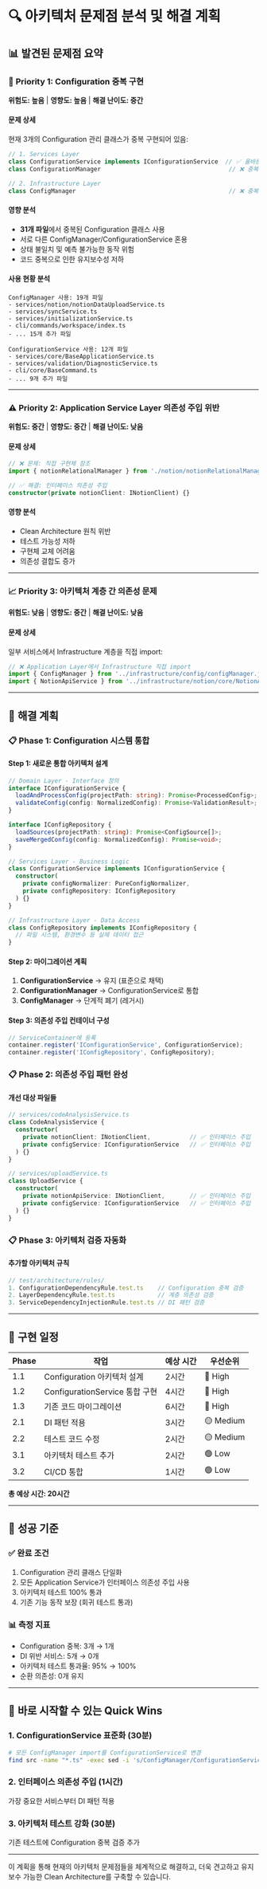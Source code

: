# 🔍 아키텍처 문제점 분석 및 해결 계획

## 📊 발견된 문제점 요약

### 🚨 **Priority 1: Configuration 중복 구현**
**위험도: 높음** | **영향도: 높음** | **해결 난이도: 중간**

#### 문제 상세
현재 3개의 Configuration 관리 클래스가 중복 구현되어 있음:

```typescript
// 1. Services Layer
class ConfigurationService implements IConfigurationService  // ✅ 올바른 위치
class ConfigurationManager                                    // ❌ 중복

// 2. Infrastructure Layer  
class ConfigManager                                           // ❌ 중복, 레거시
```

#### 영향 분석
- **31개 파일**에서 중복된 Configuration 클래스 사용
- 서로 다른 ConfigManager/ConfigurationService 혼용
- 상태 불일치 및 예측 불가능한 동작 위험
- 코드 중복으로 인한 유지보수성 저하

#### 사용 현황 분석
```
ConfigManager 사용: 19개 파일
- services/notion/notionDataUploadService.ts
- services/syncService.ts
- services/initializationService.ts
- cli/commands/workspace/index.ts
- ... 15개 추가 파일

ConfigurationService 사용: 12개 파일
- services/core/BaseApplicationService.ts
- services/validation/DiagnosticService.ts
- cli/core/BaseCommand.ts
- ... 9개 추가 파일
```

---

### ⚠️ **Priority 2: Application Service Layer 의존성 주입 위반**
**위험도: 중간** | **영향도: 중간** | **해결 난이도: 낮음**

#### 문제 상세
```typescript
// ❌ 문제: 직접 구현체 참조
import { notionRelationalManager } from './notion/notionRelationalManager';

// ✅ 해결: 인터페이스 의존성 주입
constructor(private notionClient: INotionClient) {}
```

#### 영향 분석
- Clean Architecture 원칙 위반
- 테스트 가능성 저하
- 구현체 교체 어려움
- 의존성 결합도 증가

---

### 📈 **Priority 3: 아키텍처 계층 간 의존성 문제**
**위험도: 낮음** | **영향도: 중간** | **해결 난이도: 낮음**

#### 문제 상세
일부 서비스에서 Infrastructure 계층을 직접 import:

```typescript
// ❌ Application Layer에서 Infrastructure 직접 import
import { ConfigManager } from '../infrastructure/config/configManager.js';
import { NotionApiService } from '../infrastructure/notion/core/NotionApiService.js';
```

---

## 🎯 해결 계획

### 📋 **Phase 1: Configuration 시스템 통합**

#### Step 1: 새로운 통합 아키텍처 설계
```typescript
// Domain Layer - Interface 정의
interface IConfigurationService {
  loadAndProcessConfig(projectPath: string): Promise<ProcessedConfig>;
  validateConfig(config: NormalizedConfig): Promise<ValidationResult>;
}

interface IConfigRepository {
  loadSources(projectPath: string): Promise<ConfigSource[]>;
  saveMergedConfig(config: NormalizedConfig): Promise<void>;
}

// Services Layer - Business Logic
class ConfigurationService implements IConfigurationService {
  constructor(
    private configNormalizer: PureConfigNormalizer,
    private configRepository: IConfigRepository
  ) {}
}

// Infrastructure Layer - Data Access
class ConfigRepository implements IConfigRepository {
  // 파일 시스템, 환경변수 등 실제 데이터 접근
}
```

#### Step 2: 마이그레이션 계획
1. **ConfigurationService** → 유지 (표준으로 채택)
2. **ConfigurationManager** → ConfigurationService로 통합
3. **ConfigManager** → 단계적 폐기 (레거시)

#### Step 3: 의존성 주입 컨테이너 구성
```typescript
// ServiceContainer에 등록
container.register('IConfigurationService', ConfigurationService);
container.register('IConfigRepository', ConfigRepository);
```

### 📋 **Phase 2: 의존성 주입 패턴 완성**

#### 개선 대상 파일들
```typescript
// services/codeAnalysisService.ts
class CodeAnalysisService {
  constructor(
    private notionClient: INotionClient,           // ✅ 인터페이스 주입
    private configService: IConfigurationService   // ✅ 인터페이스 주입
  ) {}
}

// services/uploadService.ts  
class UploadService {
  constructor(
    private notionApiService: INotionClient,       // ✅ 인터페이스 주입
    private configService: IConfigurationService   // ✅ 인터페이스 주입
  ) {}
}
```

### 📋 **Phase 3: 아키텍처 검증 자동화**

#### 추가할 아키텍처 규칙
```typescript
// test/architecture/rules/
1. ConfigurationDependencyRule.test.ts    // Configuration 중복 검증
2. LayerDependencyRule.test.ts            // 계층 의존성 검증  
3. ServiceDependencyInjectionRule.test.ts // DI 패턴 검증
```

---

## 📅 구현 일정

| Phase | 작업 | 예상 시간 | 우선순위 |
|-------|------|----------|----------|
| 1.1 | Configuration 아키텍처 설계 | 2시간 | 🔴 High |
| 1.2 | ConfigurationService 통합 구현 | 4시간 | 🔴 High |
| 1.3 | 기존 코드 마이그레이션 | 6시간 | 🔴 High |
| 2.1 | DI 패턴 적용 | 3시간 | 🟡 Medium |
| 2.2 | 테스트 코드 수정 | 2시간 | 🟡 Medium |
| 3.1 | 아키텍처 테스트 추가 | 2시간 | 🟢 Low |
| 3.2 | CI/CD 통합 | 1시간 | 🟢 Low |

**총 예상 시간: 20시간**

---

## 🎪 성공 기준

### ✅ **완료 조건**
1. Configuration 관리 클래스 단일화
2. 모든 Application Service가 인터페이스 의존성 주입 사용
3. 아키텍처 테스트 100% 통과
4. 기존 기능 동작 보장 (회귀 테스트 통과)

### 📊 **측정 지표**
- Configuration 중복: 3개 → 1개
- DI 위반 서비스: 5개 → 0개  
- 아키텍처 테스트 통과율: 95% → 100%
- 순환 의존성: 0개 유지

---

## 🚀 바로 시작할 수 있는 Quick Wins

### 1. ConfigurationService 표준화 (30분)
```bash
# 모든 ConfigManager import를 ConfigurationService로 변경
find src -name "*.ts" -exec sed -i 's/ConfigManager/ConfigurationService/g' {} \;
```

### 2. 인터페이스 의존성 주입 (1시간)
가장 중요한 서비스부터 DI 패턴 적용

### 3. 아키텍처 테스트 강화 (30분)
기존 테스트에 Configuration 중복 검증 추가

---

이 계획을 통해 현재의 아키텍처 문제점들을 체계적으로 해결하고, 더욱 견고하고 유지보수 가능한 Clean Architecture를 구축할 수 있습니다.